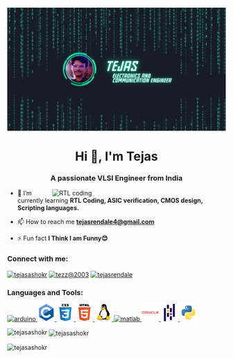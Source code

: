 ![logo](https://github.com/TejasAshokR/TejasAshokR/blob/main/Green%20Gaming%20Channel%20YouTube%20Channel%20Art.png)
<h1 align="center">Hi 👋, I'm Tejas</h1>
<h3 align="center">A passionate VLSI Engineer from India</h3>
<img align="right" alt="RTL coding" width="400" src="https://www.bing.com/th/id/OGC.68ecb4f6e9ebf64d37454df3541857f6?pid=1.7&rurl=https%3a%2f%2f64.media.tumblr.com%2ff9cdd7f7e01de32b08525e12a3f8c4d7%2ftumblr_oc6m5xG3NW1txeruoo2_r1_500.gifv&ehk=ln9sLev%2bRVXTVmj6kRCq2Xh2J2dzOkk54QpBFu2KhO0%3d">

- 🌱 I’m currently learning **RTL Coding, ASIC verification, CMOS design, Scripting languages.**

- 📫 How to reach me **tejasrendale4@gmail.com**

- ⚡ Fun fact **I Think I am Funny😊**

<h3 align="left">Connect with me:</h3>
<p align="left">
<a href="https://linkedin.com/in/tejasashokr" target="blank"><img align="center" src="https://raw.githubusercontent.com/rahuldkjain/github-profile-readme-generator/master/src/images/icons/Social/linked-in-alt.svg" alt="tejasashokr" height="30" width="40" /></a>
<a href="https://instagram.com/tezz@2003" target="blank"><img align="center" src="https://raw.githubusercontent.com/rahuldkjain/github-profile-readme-generator/master/src/images/icons/Social/instagram.svg" alt="tezz@2003" height="30" width="40" /></a>
<a href="https://www.hackerrank.com/tejasrendale" target="blank"><img align="center" src="https://raw.githubusercontent.com/rahuldkjain/github-profile-readme-generator/master/src/images/icons/Social/hackerrank.svg" alt="tejasrendale" height="30" width="40" /></a>
</p>

<h3 align="left">Languages and Tools:</h3>
<p align="left"> <a href="https://www.arduino.cc/" target="_blank" rel="noreferrer"> <img src="https://cdn.worldvectorlogo.com/logos/arduino-1.svg" alt="arduino" width="40" height="40"/> </a> <a href="https://www.cprogramming.com/" target="_blank" rel="noreferrer"> <img src="https://raw.githubusercontent.com/devicons/devicon/master/icons/c/c-original.svg" alt="c" width="40" height="40"/> </a> <a href="https://www.w3schools.com/css/" target="_blank" rel="noreferrer"> <img src="https://raw.githubusercontent.com/devicons/devicon/master/icons/css3/css3-original-wordmark.svg" alt="css3" width="40" height="40"/> </a> <a href="https://www.w3.org/html/" target="_blank" rel="noreferrer"> <img src="https://raw.githubusercontent.com/devicons/devicon/master/icons/html5/html5-original-wordmark.svg" alt="html5" width="40" height="40"/> </a> <a href="https://www.linux.org/" target="_blank" rel="noreferrer"> <img src="https://raw.githubusercontent.com/devicons/devicon/master/icons/linux/linux-original.svg" alt="linux" width="40" height="40"/> </a> <a href="https://www.mathworks.com/" target="_blank" rel="noreferrer"> <img src="https://upload.wikimedia.org/wikipedia/commons/2/21/Matlab_Logo.png" alt="matlab" width="40" height="40"/> </a> <a href="https://www.oracle.com/" target="_blank" rel="noreferrer"> <img src="https://raw.githubusercontent.com/devicons/devicon/master/icons/oracle/oracle-original.svg" alt="oracle" width="40" height="40"/> </a> <a href="https://pandas.pydata.org/" target="_blank" rel="noreferrer"> <img src="https://raw.githubusercontent.com/devicons/devicon/2ae2a900d2f041da66e950e4d48052658d850630/icons/pandas/pandas-original.svg" alt="pandas" width="40" height="40"/> </a> <a href="https://www.python.org" target="_blank" rel="noreferrer"> <img src="https://raw.githubusercontent.com/devicons/devicon/master/icons/python/python-original.svg" alt="python" width="40" height="40"/> </a> </p>

<p><img align="left" src="https://github-readme-stats.vercel.app/api/top-langs?username=tejasashokr&show_icons=true&locale=en&layout=compact" alt="tejasashokr" /></p>

<p>&nbsp;<img align="center" src="https://github-readme-stats.vercel.app/api?username=tejasashokr&show_icons=true&locale=en" alt="tejasashokr" /></p>

<p><img align="center" src="https://github-readme-streak-stats.herokuapp.com/?user=tejasashokr&" alt="tejasashokr" /></p>
